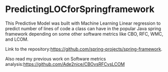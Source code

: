 # PredictingLOCforSpringframework
This Predictive Model was built with Machine Learning Linear regression to predict number of lines of code a class can have in the popular Java spring framework depending on some other software metrics like CBO, RFC, WMC, and LCOM.

Link to the repository:https://github.com/spring-projects/spring-framework.

Also read my previous work on Software metrics analysis:https://github.com/Ade2nice/CBOvsRFCvsLCOM 
